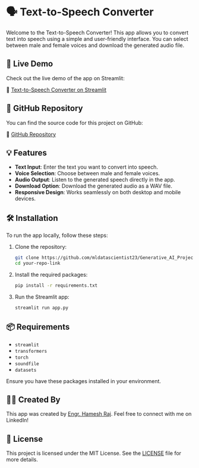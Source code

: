 # 🗣️ Text-to-Speech Converter

Welcome to the Text-to-Speech Converter! This app allows you to convert text into speech using a simple and user-friendly interface. You can select between male and female voices and download the generated audio file.

## 🚀 Live Demo

Check out the live demo of the app on Streamlit:

🔗 [Text-to-Speech Converter on Streamlit](https://text-to-speech-chatbot.streamlit.app/)

## 📂 GitHub Repository

You can find the source code for this project on GitHub:

🔗 [GitHub Repository](https://github.com/mldatascientist23/Generative_AI_Projects)

## 💡 Features

- **Text Input**: Enter the text you want to convert into speech.
- **Voice Selection**: Choose between male and female voices.
- **Audio Output**: Listen to the generated speech directly in the app.
- **Download Option**: Download the generated audio as a WAV file.
- **Responsive Design**: Works seamlessly on both desktop and mobile devices.

## 🛠️ Installation

To run the app locally, follow these steps:

1. Clone the repository:

    ```bash
    git clone https://github.com/mldatascientist23/Generative_AI_Projects.git
    cd your-repo-link
    ```

2. Install the required packages:

    ```bash
    pip install -r requirements.txt
    ```

3. Run the Streamlit app:

    ```bash
    streamlit run app.py
    ```

## 📦 Requirements

- `streamlit`
- `transformers`
- `torch`
- `soundfile`
- `datasets`

Ensure you have these packages installed in your environment.

## 🧑‍💻 Created By

This app was created by [Engr. Hamesh Raj](https://www.linkedin.com/in/datascientisthameshraj/). Feel free to connect with me on LinkedIn!

## 📝 License

This project is licensed under the MIT License. See the [LICENSE](LICENSE) file for more details.
